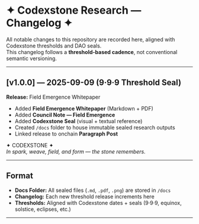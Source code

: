 # ✦ Codexstone Research — Changelog ✦  

All notable changes to this repository are recorded here, aligned with Codexstone thresholds and DAO seals.  
This changelog follows a **threshold-based cadence**, not conventional semantic versioning.  

---

## [v1.0.0] — 2025-09-09 (9·9·9 Threshold Seal)  
**Release:** Field Emergence Whitepaper  

- Added **Field Emergence Whitepaper** (Markdown + PDF)  
- Added **Council Note — Field Emergence**  
- Added **Codexstone Seal** (visual + textual reference)  
- Created `/docs` folder to house immutable sealed research outputs  
- Linked release to onchain **Paragraph Post**  

✦ CODEXSTONE ✦  
*In spark, weave, field, and form — the stone remembers.*  

---

## Format  

- **Docs Folder:** All sealed files (`.md`, `.pdf`, `.png`) are stored in `/docs`  
- **Changelog:** Each new threshold release increments here  
- **Thresholds:** Aligned with Codexstone dates + seals (9·9·9, equinox, solstice, eclipses, etc.)  

---
